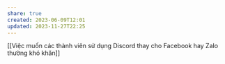 ```yaml
---
share: true
created: 2023-06-09T12:01
updated: 2023-11-27T22:25
---
```

[[Việc muốn các thành viên sử dụng Discord thay cho Facebook hay Zalo thường khó khăn]]
